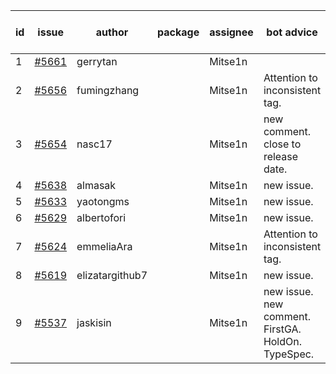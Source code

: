 | id | issue | author | package | assignee | bot advice | created date of issue | target release date | date from target |
| ------ | ------ | ------ | ------ | ------ | ------ | ------ | ------ | :-----: |
| 1 | [#5661](https://github.com/Azure/sdk-release-request/issues/5661) | gerrytan |  | Mitse1n |  | 11-04 |  | 0 |
| 2 | [#5656](https://github.com/Azure/sdk-release-request/issues/5656) | fumingzhang |  | Mitse1n | Attention to inconsistent tag. | 10-30 | 11-21 |  |
| 3 | [#5654](https://github.com/Azure/sdk-release-request/issues/5654) | nasc17 |  | Mitse1n | new comment. close to release date. | 10-29 | 11-05 | 0 |
| 4 | [#5638](https://github.com/Azure/sdk-release-request/issues/5638) | almasak |  | Mitse1n | new issue. | 10-23 | 11-21 |  |
| 5 | [#5633](https://github.com/Azure/sdk-release-request/issues/5633) | yaotongms |  | Mitse1n | new issue. | 10-23 | 11-22 |  |
| 6 | [#5629](https://github.com/Azure/sdk-release-request/issues/5629) | albertofori |  | Mitse1n | new issue. | 10-22 | 11-22 |  |
| 7 | [#5624](https://github.com/Azure/sdk-release-request/issues/5624) | emmeliaAra |  | Mitse1n | Attention to inconsistent tag. | 10-22 | 11-22 |  |
| 8 | [#5619](https://github.com/Azure/sdk-release-request/issues/5619) | elizatargithub7 |  | Mitse1n | new issue. | 10-16 | 11-22 |  |
| 9 | [#5537](https://github.com/Azure/sdk-release-request/issues/5537) | jaskisin |  | Mitse1n | new issue. new comment. FirstGA. HoldOn. TypeSpec. | 09-27 | 10-24 |  |

